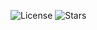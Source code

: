 ![License](https://img.shields.io/badge/license-MIT-blue)
![Stars](https://img.shields.io/github/stars/username/repo)
